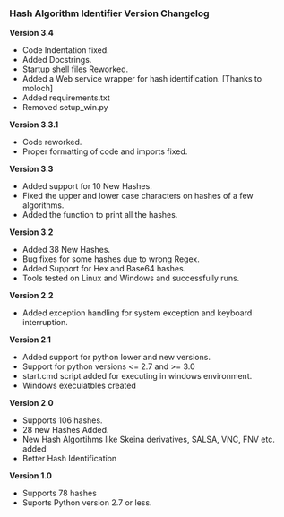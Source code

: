 ### Hash Algorithm Identifier Version Changelog

**Version 3.4**
* Code Indentation fixed.
* Added Docstrings.
* Startup shell files Reworked.
* Added a Web service wrapper for hash identification. [Thanks to moloch]
* Added requirements.txt
* Removed setup_win.py 

**Version 3.3.1**
* Code reworked.
* Proper formatting of code and imports fixed.

**Version 3.3**
* Added support for 10 New Hashes.
* Fixed the upper and lower case characters on hashes of a few algorithms.
* Added the function to print all the hashes.

**Version 3.2**
* Added 38 New Hashes.
* Bug fixes for some hashes due to wrong Regex.
* Added Support for Hex and Base64 hashes.
* Tools tested on Linux and Windows and successfully runs.

**Version 2.2**
* Added exception handling for system exception and keyboard interruption.

**Version 2.1**
* Added support for python lower and new versions.
* Support for python versions <= 2.7 and >= 3.0
* start.cmd script added for executing in windows environment.
* Windows execulatbles created

**Version 2.0**
* Supports 106 hashes.
* 28 new Hashes Added.
* New Hash Algortihms like Skeina derivatives, SALSA, VNC, FNV etc. added
* Better Hash Identification

**Version 1.0**
* Supports 78 hashes
* Suports Python version 2.7 or less.
